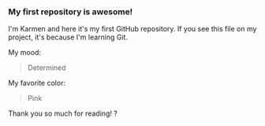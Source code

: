 ### My first repository is awesome!

I'm Karmen and here it's my first GitHub repository.
If you see this file on my project, it's because I'm learning Git.

My mood:

> Determined

My favorite color:

> Pink

Thank you so much for reading! ?
